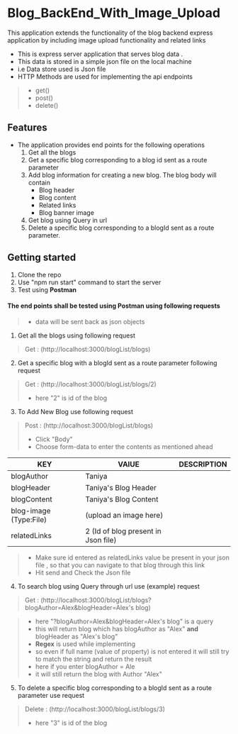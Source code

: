 # Blog_BackEnd_With_Image_Upload
This application extends the functionality of the blog backend express application by including image upload functionality and related links


  - This is express server application that serves blog data . 
  - This data is stored in a simple json file on the local machine
  - i.e Data store used is Json file
  - HTTP Methods are used for implementing the api endpoints
  > - get()
  > - post()
  > - delete()
## Features
- The application provides end points for the following operations
  1. Get all the blogs
  2. Get a specific blog corresponding to a blog id sent as a route parameter
  3. Add blog information for creating a new blog. The blog body will contain
      - Blog header
      - Blog content
      - Related links
      - Blog banner image
  4. Get blog using Query in url 
  5. Delete a specific blog corresponding to a blogId sent as a route parameter.
  
## Getting started
  1. Clone the repo
  2. Use "npm run start" command to start the server
  3. Test using **Postman**
  
#### The end points shall be tested using Postman using following requests
  
  > - data will be sent back as json objects
  
  1. Get all the blogs using following request
   >Get : (http://localhost:3000/blogList/blogs)

  2. Get a specific blog with a blogId sent as a route parameter following request
   >Get : (http://localhost:3000/blogList/blogs/2)
   >- here "2" is id of the blog
   
  3. To Add New Blog use following request
   >  Post : (http://localhost:3000/blogList/blogs)
   > - Click "Body"
   > - Choose form-data to enter the contents as mentioned ahead
  
  |   KEY             |VAlUE                        |DESCRIPTION                        |
  |----------------|-------------------------------|-----------------------------|
  |blogAuthor|Taniya            |            |
  |blogHeader          |Taniya's Blog Header           |          |
  |blogContent          |Taniya's Blog Content   ||
  |blog-image (Type:File)         |(upload an image here)   ||
  |relatedLinks          |2 (Id of blog present in Json file)||
  
   > - Make sure id entered as relatedLinks value be present in your json file , so that you can navigate to that blog through this link 
   >- Hit send and Check the Json file 
   
  4. To search blog using Query through url use (example) request
   > Get : (http://localhost:3000/blogList/blogs?blogAuthor=Alex&blogHeader=Alex's blog)
   
   > - here "?blogAuthor=Alex&blogHeader=Alex's blog" is a query
   > - this will return blog which has blogAuthor as "Alex" **and** blogHeader as "Alex's blog"
   > - **Regex** is used while implementing 
   > - so even if full name (value of property) is not entered it will still try to match the string and return the result
   > - here if you enter blogAuthor = Ale
   > - it will still return the blog with Author "Alex"
  
  5. To delete a specific blog corresponding to a blogId sent as a route parameter use request
  > Delete : (http://localhost:3000/blogList/blogs/3)
  >- here "3" is id of the blog
  

